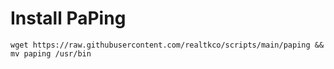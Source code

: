 # Install PaPing
``wget https://raw.githubusercontent.com/realtkco/scripts/main/paping && mv paping /usr/bin``
